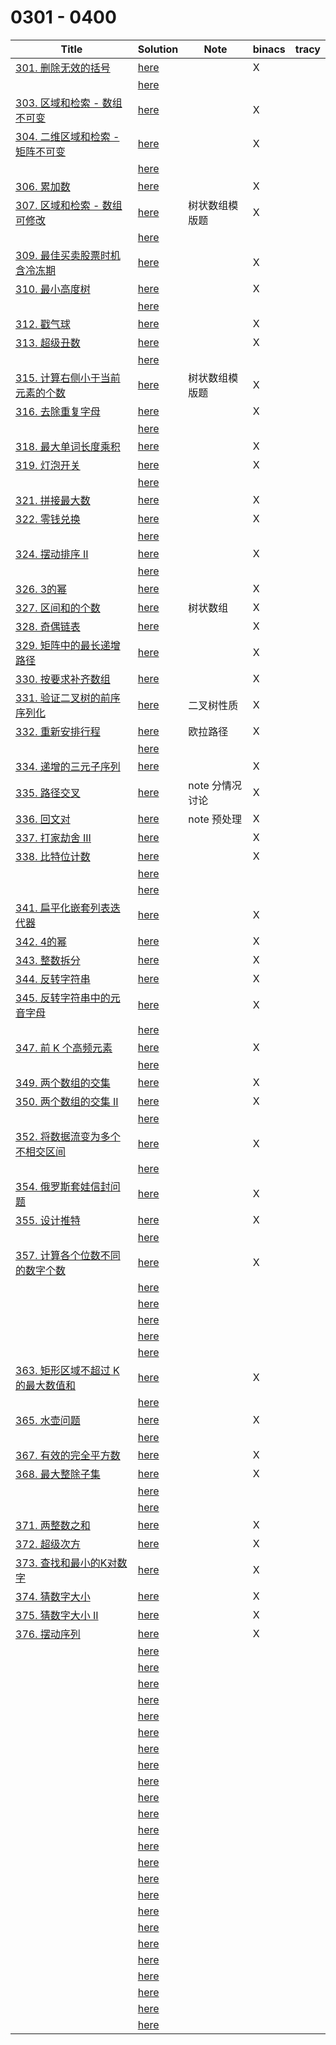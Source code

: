 # 0301 - 0400



| Title                                                        | Solution                 | Note            | binacs | tracy |
| ------------------------------------------------------------ | ------------------------ | --------------- | ------ | ----- |
| [301. 删除无效的括号](https://leetcode-cn.com/problems/remove-invalid-parentheses/) | [here](./0301/README.md) |                 | X      |       |
|                                                              | [here](./0302/README.md) |                 |        |       |
| [303. 区域和检索 - 数组不可变](https://leetcode-cn.com/problems/range-sum-query-immutable/) | [here](./0303/README.md) |                 | X      |       |
| [304. 二维区域和检索 - 矩阵不可变](https://leetcode-cn.com/problems/range-sum-query-2d-immutable/) | [here](./0304/README.md) |                 | X      |       |
|                                                              | [here](./0305/README.md) |                 |        |       |
| [306. 累加数](https://leetcode-cn.com/problems/additive-number/) | [here](./0306/README.md) |                 | X      |       |
| [307. 区域和检索 - 数组可修改](https://leetcode-cn.com/problems/range-sum-query-mutable/) | [here](./0307/README.md) | 树状数组模版题  | X      |       |
|                                                              | [here](./0308/README.md) |                 |        |       |
| [309. 最佳买卖股票时机含冷冻期](https://leetcode-cn.com/problems/best-time-to-buy-and-sell-stock-with-cooldown/) | [here](./0309/README.md) |                 | X      |       |
| [310. 最小高度树](https://leetcode-cn.com/problems/minimum-height-trees/) | [here](./0310/README.md) |                 | X      |       |
|                                                              | [here](./0311/README.md) |                 |        |       |
| [312. 戳气球](https://leetcode-cn.com/problems/burst-balloons/) | [here](./0312/README.md) |                 | X      |       |
| [313. 超级丑数](https://leetcode-cn.com/problems/super-ugly-number/) | [here](./0313/README.md) |                 | X      |       |
|                                                              | [here](./0314/README.md) |                 |        |       |
| [315. 计算右侧小于当前元素的个数](https://leetcode-cn.com/problems/count-of-smaller-numbers-after-self/) | [here](./0315/README.md) | 树状数组模版题  | X      |       |
| [316. 去除重复字母](https://leetcode-cn.com/problems/remove-duplicate-letters/) | [here](./0316/README.md) |                 | X      |       |
|                                                              | [here](./0317/README.md) |                 |        |       |
| [318. 最大单词长度乘积](https://leetcode-cn.com/problems/maximum-product-of-word-lengths/) | [here](./0318/README.md) |                 | X      |       |
| [319. 灯泡开关](https://leetcode-cn.com/problems/bulb-switcher/) | [here](./0319/README.md) |                 | X      |       |
|                                                              | [here](./0320/README.md) |                 |        |       |
| [321. 拼接最大数](https://leetcode-cn.com/problems/create-maximum-number/) | [here](./0321/README.md) |                 | X      |       |
| [322. 零钱兑换](https://leetcode-cn.com/problems/coin-change/) | [here](./0322/README.md) |                 | X      |       |
|                                                              | [here](./0323/README.md) |                 |        |       |
| [324. 摆动排序 II](https://leetcode-cn.com/problems/wiggle-sort-ii/) | [here](./0324/README.md) |                 | X      |       |
|                                                              | [here](./0325/README.md) |                 |        |       |
| [326. 3的幂](https://leetcode-cn.com/problems/power-of-three/) | [here](./0326/README.md) |                 | X      |       |
| [327. 区间和的个数](https://leetcode-cn.com/problems/count-of-range-sum/) | [here](./0327/README.md) | 树状数组        | X      |       |
| [328. 奇偶链表](https://leetcode-cn.com/problems/odd-even-linked-list/) | [here](./0328/README.md) |                 | X      |       |
| [329. 矩阵中的最长递增路径](https://leetcode-cn.com/problems/longest-increasing-path-in-a-matrix/) | [here](./0329/README.md) |                 | X      |       |
| [330. 按要求补齐数组](https://leetcode-cn.com/problems/patching-array/) | [here](./0330/README.md) |                 | X      |       |
| [331. 验证二叉树的前序序列化](https://leetcode-cn.com/problems/verify-preorder-serialization-of-a-binary-tree/) | [here](./0331/README.md) | 二叉树性质      | X      |       |
| [332. 重新安排行程](https://leetcode-cn.com/problems/reconstruct-itinerary/) | [here](./0332/README.md) | 欧拉路径        | X      |       |
|                                                              | [here](./0333/README.md) |                 |        |       |
| [334. 递增的三元子序列](https://leetcode-cn.com/problems/increasing-triplet-subsequence/) | [here](./0334/README.md) |                 | X      |       |
| [335. 路径交叉](https://leetcode-cn.com/problems/self-crossing/) | [here](./0335/README.md) | note 分情况讨论 | X      |       |
| [336. 回文对](https://leetcode-cn.com/problems/palindrome-pairs/) | [here](./0336/README.md) | note 预处理     | X      |       |
| [337. 打家劫舍 III](https://leetcode-cn.com/problems/house-robber-iii/) | [here](./0337/README.md) |                 | X      |       |
| [338. 比特位计数](https://leetcode-cn.com/problems/counting-bits/) | [here](./0338/README.md) |                 | X      |       |
|                                                              | [here](./0339/README.md) |                 |        |       |
|                                                              | [here](./0340/README.md) |                 |        |       |
| [341. 扁平化嵌套列表迭代器](https://leetcode-cn.com/problems/flatten-nested-list-iterator/) | [here](./0341/README.md) |                 | X      |       |
| [342. 4的幂](https://leetcode-cn.com/problems/power-of-four/) | [here](./0342/README.md) |                 | X      |       |
| [343. 整数拆分](https://leetcode-cn.com/problems/integer-break/) | [here](./0343/README.md) |                 | X      |       |
| [344. 反转字符串](https://leetcode-cn.com/problems/reverse-string/) | [here](./0344/README.md) |                 | X      |       |
| [345. 反转字符串中的元音字母](https://leetcode-cn.com/problems/reverse-vowels-of-a-string/) | [here](./0345/README.md) |                 | X      |       |
|                                                              | [here](./0346/README.md) |                 |        |       |
| [347. 前 K 个高频元素](https://leetcode-cn.com/problems/top-k-frequent-elements/) | [here](./0347/README.md) |                 | X      |       |
|                                                              | [here](./0348/README.md) |                 |        |       |
| [349. 两个数组的交集](https://leetcode-cn.com/problems/intersection-of-two-arrays/) | [here](./0349/README.md) |                 | X      |       |
| [350. 两个数组的交集 II](https://leetcode-cn.com/problems/intersection-of-two-arrays-ii/) | [here](./0350/README.md) |                 | X      |       |
|                                                              | [here](./0351/README.md) |                 |        |       |
| [352. 将数据流变为多个不相交区间](https://leetcode-cn.com/problems/data-stream-as-disjoint-intervals/) | [here](./0352/README.md) |                 | X      |       |
|                                                              | [here](./0353/README.md) |                 |        |       |
| [354. 俄罗斯套娃信封问题](https://leetcode-cn.com/problems/russian-doll-envelopes/) | [here](./0354/README.md) |                 | X      |       |
| [355. 设计推特](https://leetcode-cn.com/problems/design-twitter/) | [here](./0355/README.md) |                 | X      |       |
|                                                              | [here](./0356/README.md) |                 |        |       |
| [357. 计算各个位数不同的数字个数](https://leetcode-cn.com/problems/count-numbers-with-unique-digits/) | [here](./0357/README.md) |                 | X      |       |
|                                                              | [here](./0358/README.md) |                 |        |       |
|                                                              | [here](./0359/README.md) |                 |        |       |
|                                                              | [here](./0360/README.md) |                 |        |       |
|                                                              | [here](./0361/README.md) |                 |        |       |
|                                                              | [here](./0362/README.md) |                 |        |       |
| [363. 矩形区域不超过 K 的最大数值和](https://leetcode-cn.com/problems/max-sum-of-rectangle-no-larger-than-k/) | [here](./0363/README.md) |                 | X      |       |
|                                                              | [here](./0364/README.md) |                 |        |       |
| [365. 水壶问题](https://leetcode-cn.com/problems/water-and-jug-problem/) | [here](./0365/README.md) |                 | X      |       |
|                                                              | [here](./0366/README.md) |                 |        |       |
| [367. 有效的完全平方数](https://leetcode-cn.com/problems/valid-perfect-square/) | [here](./0367/README.md) |                 | X      |       |
| [368. 最大整除子集](https://leetcode-cn.com/problems/largest-divisible-subset/) | [here](./0368/README.md) |                 | X      |       |
|                                                              | [here](./0369/README.md) |                 |        |       |
|                                                              | [here](./0370/README.md) |                 |        |       |
| [371. 两整数之和](https://leetcode-cn.com/problems/sum-of-two-integers/) | [here](./0371/README.md) |                 | X      |       |
| [372. 超级次方](https://leetcode-cn.com/problems/super-pow/) | [here](./0372/README.md) |                 | X      |       |
| [373. 查找和最小的K对数字](https://leetcode-cn.com/problems/find-k-pairs-with-smallest-sums/) | [here](./0373/README.md) |                 | X      |       |
| [374. 猜数字大小](https://leetcode-cn.com/problems/guess-number-higher-or-lower/) | [here](./0374/README.md) |                 | X      |       |
| [375. 猜数字大小 II](https://leetcode-cn.com/problems/guess-number-higher-or-lower-ii/) | [here](./0375/README.md) |                 | X      |       |
| [376. 摆动序列](https://leetcode-cn.com/problems/wiggle-subsequence/) | [here](./0376/README.md) |                 | X      |       |
|                                                              | [here](./0377/README.md) |                 |        |       |
|                                                              | [here](./0378/README.md) |                 |        |       |
|                                                              | [here](./0379/README.md) |                 |        |       |
|                                                              | [here](./0380/README.md) |                 |        |       |
|                                                              | [here](./0381/README.md) |                 |        |       |
|                                                              | [here](./0382/README.md) |                 |        |       |
|                                                              | [here](./0383/README.md) |                 |        |       |
|                                                              | [here](./0384/README.md) |                 |        |       |
|                                                              | [here](./0385/README.md) |                 |        |       |
|                                                              | [here](./0386/README.md) |                 |        |       |
|                                                              | [here](./0387/README.md) |                 |        |       |
|                                                              | [here](./0388/README.md) |                 |        |       |
|                                                              | [here](./0389/README.md) |                 |        |       |
|                                                              | [here](./0390/README.md) |                 |        |       |
|                                                              | [here](./0391/README.md) |                 |        |       |
|                                                              | [here](./0392/README.md) |                 |        |       |
|                                                              | [here](./0393/README.md) |                 |        |       |
|                                                              | [here](./0394/README.md) |                 |        |       |
|                                                              | [here](./0395/README.md) |                 |        |       |
|                                                              | [here](./0396/README.md) |                 |        |       |
|                                                              | [here](./0397/README.md) |                 |        |       |
|                                                              | [here](./0398/README.md) |                 |        |       |
|                                                              | [here](./0399/README.md) |                 |        |       |
|                                                              | [here](./0400/README.md) |                 |        |       |

